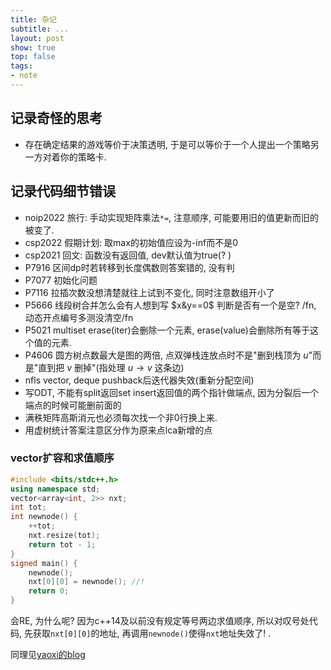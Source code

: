 ```yaml
---
title: 杂记
subtitle: ...
layout: post
show: true
top: false
tags: 
- note
---
```


## 记录奇怪的思考

- 存在确定结果的游戏等价于决策透明, 于是可以等价于一个人提出一个策略另一方对着你的策略卡.

## 记录代码细节错误

- noip2022 旅行: 手动实现矩阵乘法`*=`, 注意顺序, 可能要用旧的值更新而旧的被变了.
- csp2022 假期计划: 取max的初始值应设为-inf而不是0
- csp2021 回文: 函数没有返回值, dev默认值为true(? )
- P7916 区间dp时若转移到长度偶数则答案错的, 没有判
- P7077 初始化问题
- P7116 拉插次数没想清楚就往上试到不变化, 同时注意数组开小了
- P5666 线段树合并怎么会有人想到写 $x&y==0$ 判断是否有一个是空? /fn, 动态开点编号多测没清空/fn
- P5021 multiset erase(iter)会删除一个元素, erase(value)会删除所有等于这个值的元素.
- P4606 圆方树点数最大是图的两倍, 点双弹栈连放点时不是"删到栈顶为 $u$"而是"直到把 $v$ 删掉"(指处理 $u\to v$ 这条边)
- nfls vector, deque pushback后迭代器失效(重新分配空间)
- 写ODT, 不能有split返回set insert返回值的两个指针做端点, 因为分裂后一个端点的时候可能删前面的
- 满秩矩阵高斯消元也必须每次找一个非0行换上来.
- 用虚树统计答案注意区分作为原来点lca新增的点
 
### vector扩容和求值顺序

```cpp
#include <bits/stdc++.h>
using namespace std;
vector<array<int, 2>> nxt;
int tot;
int newnode() {
    ++tot;
    nxt.resize(tot);
    return tot - 1;
}
signed main() {
    newnode();
    nxt[0][0] = newnode(); //!
    return 0;
}
```

会RE, 为什么呢? 因为c++14及以前没有规定等号两边求值顺序, 所以对叹号处代码, 先获取`nxt[0][0]`的地址, 再调用`newnode()`使得`nxt`地址失效了! .

同理见[yaoxi的blog](https://www.cnblogs.com/yaoxi-std/p/17023579.html)